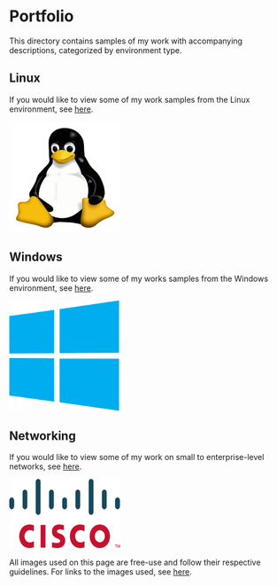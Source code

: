 # Portfolio
This directory contains samples of my work with accompanying descriptions, categorized by environment type.

## Linux
If you would like to view some of my work samples from the Linux environment, see [here](Linux/).

<img src="images/linux.png" width="200" height="200">

## Windows
If you would like to view some of my works samples from the Windows environment, see [here](Windows/).

<img src="images/windows.png" width="200" height="200">

## Networking
If you would like to view some of my work on small to enterprise-level networks, see [here](Networking/).

<img src="images/cisco.png" width="200" height="125">


All images used on this page are free-use and follow their respective guidelines. For links to the images used, see [here](images/).